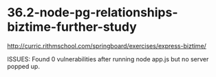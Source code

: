 # 36.2-node-pg-relationships-biztime-further-study
http://curric.rithmschool.com/springboard/exercises/express-biztime/

ISSUES: Found 0 vulnerabilities after running node app.js but no server popped up. 

